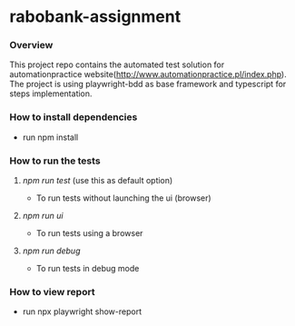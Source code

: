 # rabobank-assignment

### Overview

This project repo contains the automated test solution for automationpractice website(http://www.automationpractice.pl/index.php). The project is using playwright-bdd as base framework and typescript for steps implementation.


### How to install dependencies
- run npm install 
 
### How to run the tests 
1. *npm run test* (use this as default option)
   - To run tests without launching the ui (browser)
  
2. *npm run ui*
   - To run tests using a browser
  
3. *npm run debug*
   - To run tests in debug mode


### How to view report 
- run npx playwright show-report
